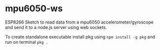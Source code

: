 # mpu6050-ws
ESP8266 Sketch to read data from a mpu6050 accelerometer/gyroscope and send it to a node.js server using web sockets.

To create standalone executable install pkg using `npm install -g pkg` and run on terminal `pkg .`
